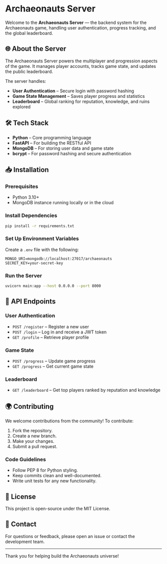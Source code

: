 # Archaeonauts Server

Welcome to the **Archaeonauts Server** — the backend system for the Archaeonauts game, handling user authentication, progress tracking, and the global leaderboard.

## 🌐 About the Server

The Archaeonauts Server powers the multiplayer and progression aspects of the game. It manages player accounts, tracks game state, and updates the public leaderboard.

The server handles:

- **User Authentication** – Secure login with password hashing
- **Game State Management** – Saves player progress and statistics
- **Leaderboard** – Global ranking for reputation, knowledge, and ruins explored

## 🛠️ Tech Stack

- **Python** – Core programming language
- **FastAPI** – For building the RESTful API
- **MongoDB** – For storing user data and game state
- **bcrypt** – For password hashing and secure authentication

## 📥 Installation

### Prerequisites

- Python 3.10+
- MongoDB instance running locally or in the cloud

### Install Dependencies

```bash
pip install -r requirements.txt
```

### Set Up Environment Variables

Create a `.env` file with the following:

```env
MONGO_URI=mongodb://localhost:27017/archaeonauts
SECRET_KEY=your-secret-key
```

### Run the Server

```bash
uvicorn main:app --host 0.0.0.0 --port 8000
```

## 🚀 API Endpoints

### User Authentication

- `POST /register` – Register a new user
- `POST /login` – Log in and receive a JWT token
- `GET /profile` – Retrieve player profile

### Game State

- `POST /progress` – Update game progress
- `GET /progress` – Get current game state

### Leaderboard

- `GET /leaderboard` – Get top players ranked by reputation and knowledge

## 🌍 Contributing

We welcome contributions from the community! To contribute:

1. Fork the repository.
2. Create a new branch.
3. Make your changes.
4. Submit a pull request.

### Code Guidelines

- Follow PEP 8 for Python styling.
- Keep commits clean and well-documented.
- Write unit tests for any new functionality.

## 🤝 License

This project is open-source under the MIT License.

## 📧 Contact

For questions or feedback, please open an issue or contact the development team.

---

Thank you for helping build the Archaeonauts universe!
